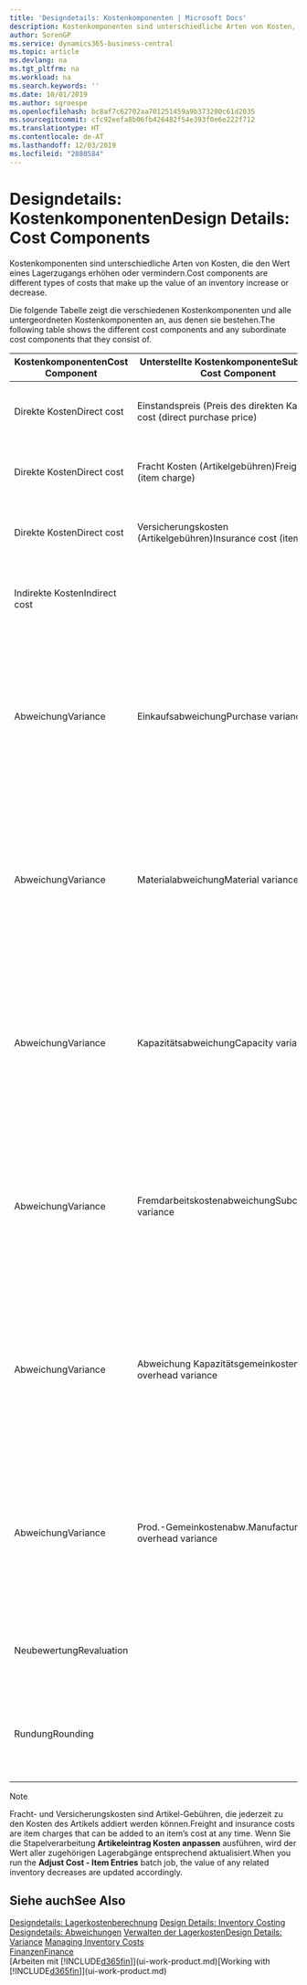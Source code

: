 ```yaml
---
title: 'Designdetails: Kostenkomponenten | Microsoft Docs'
description: Kostenkomponenten sind unterschiedliche Arten von Kosten, die den Wert eines Lagerzugangs erhöhen oder vermindern.
author: SorenGP
ms.service: dynamics365-business-central
ms.topic: article
ms.devlang: na
ms.tgt_pltfrm: na
ms.workload: na
ms.search.keywords: ''
ms.date: 10/01/2019
ms.author: sgroespe
ms.openlocfilehash: bc8af7c62702aa701251459a9b373200c61d2035
ms.sourcegitcommit: cfc92eefa8b06fb426482f54e393f0e6e222f712
ms.translationtype: HT
ms.contentlocale: de-AT
ms.lasthandoff: 12/03/2019
ms.locfileid: "2880584"
---
```

# <a name="design-details-cost-components"></a><span data-ttu-id="bd3e2-103">Designdetails: Kostenkomponenten</span><span class="sxs-lookup"><span data-stu-id="bd3e2-103">Design Details: Cost Components</span></span>
<span data-ttu-id="bd3e2-104">Kostenkomponenten sind unterschiedliche Arten von Kosten, die den Wert eines Lagerzugangs erhöhen oder vermindern.</span><span class="sxs-lookup"><span data-stu-id="bd3e2-104">Cost components are different types of costs that make up the value of an inventory increase or decrease.</span></span>  

 <span data-ttu-id="bd3e2-105">Die folgende Tabelle zeigt die verschiedenen Kostenkomponenten und alle untergeordneten Kostenkomponenten an, aus denen sie bestehen.</span><span class="sxs-lookup"><span data-stu-id="bd3e2-105">The following table shows the different cost components and any subordinate cost components that they consist of.</span></span>  

|<span data-ttu-id="bd3e2-106">Kostenkomponenten</span><span class="sxs-lookup"><span data-stu-id="bd3e2-106">Cost Component</span></span>|<span data-ttu-id="bd3e2-107">Unterstellte Kostenkomponente</span><span class="sxs-lookup"><span data-stu-id="bd3e2-107">Subordinate Cost Component</span></span>|<span data-ttu-id="bd3e2-108">Description</span><span class="sxs-lookup"><span data-stu-id="bd3e2-108">Description</span></span>|  
|--------------------|--------------------------------|---------------------------------------|  
|<span data-ttu-id="bd3e2-109">Direkte Kosten</span><span class="sxs-lookup"><span data-stu-id="bd3e2-109">Direct cost</span></span>|<span data-ttu-id="bd3e2-110">Einstandspreis (Preis des direkten Kaufs)</span><span class="sxs-lookup"><span data-stu-id="bd3e2-110">Unit cost (direct purchase price)</span></span>|<span data-ttu-id="bd3e2-111">Kosten, die direkt auf das Kostenobjekt zurückzuführen sind.</span><span class="sxs-lookup"><span data-stu-id="bd3e2-111">Cost that can be traced to a cost object.</span></span>|  
|<span data-ttu-id="bd3e2-112">Direkte Kosten</span><span class="sxs-lookup"><span data-stu-id="bd3e2-112">Direct cost</span></span>|<span data-ttu-id="bd3e2-113">Fracht Kosten (Artikelgebühren)</span><span class="sxs-lookup"><span data-stu-id="bd3e2-113">Freight cost (item charge)</span></span>|<span data-ttu-id="bd3e2-114">Kosten, die direkt auf das Kostenobjekt zurückzuführen sind.</span><span class="sxs-lookup"><span data-stu-id="bd3e2-114">Cost that can be traced to a cost object.</span></span>|  
|<span data-ttu-id="bd3e2-115">Direkte Kosten</span><span class="sxs-lookup"><span data-stu-id="bd3e2-115">Direct cost</span></span>|<span data-ttu-id="bd3e2-116">Versicherungskosten (Artikelgebühren)</span><span class="sxs-lookup"><span data-stu-id="bd3e2-116">Insurance cost (item charge)</span></span>|<span data-ttu-id="bd3e2-117">Kosten, die direkt auf das Kostenobjekt zurückzuführen sind.</span><span class="sxs-lookup"><span data-stu-id="bd3e2-117">Cost that can be traced to a cost object.</span></span>|  
|<span data-ttu-id="bd3e2-118">Indirekte Kosten</span><span class="sxs-lookup"><span data-stu-id="bd3e2-118">Indirect cost</span></span>||<span data-ttu-id="bd3e2-119">Kosten, die nicht auf ein Kostenobjekt zurückzuführen sind.</span><span class="sxs-lookup"><span data-stu-id="bd3e2-119">Cost that cannot be traced to a cost object.</span></span>|  
|<span data-ttu-id="bd3e2-120">Abweichung</span><span class="sxs-lookup"><span data-stu-id="bd3e2-120">Variance</span></span>|<span data-ttu-id="bd3e2-121">Einkaufsabweichung</span><span class="sxs-lookup"><span data-stu-id="bd3e2-121">Purchase variance</span></span>|<span data-ttu-id="bd3e2-122">Der Unterschied zwischen tatsächlichen Kosten und dem Einstandspreis (fest), der nur für Artikel mit der Lagerabgangsmethode **Standard** gebucht wird.</span><span class="sxs-lookup"><span data-stu-id="bd3e2-122">The difference between actual and standard costs, which is only posted for items using the **Standard** costing method.</span></span>|  
|<span data-ttu-id="bd3e2-123">Abweichung</span><span class="sxs-lookup"><span data-stu-id="bd3e2-123">Variance</span></span>|<span data-ttu-id="bd3e2-124">Materialabweichung</span><span class="sxs-lookup"><span data-stu-id="bd3e2-124">Material variance</span></span>|<span data-ttu-id="bd3e2-125">Der Unterschied zwischen tatsächlichen Kosten und dem Einstandspreis (fest), der nur für Artikel mit der Lagerabgangsmethode **Standard** gebucht wird.</span><span class="sxs-lookup"><span data-stu-id="bd3e2-125">The difference between actual and standard costs, which is only posted for items using the **Standard** costing method.</span></span>|  
|<span data-ttu-id="bd3e2-126">Abweichung</span><span class="sxs-lookup"><span data-stu-id="bd3e2-126">Variance</span></span>|<span data-ttu-id="bd3e2-127">Kapazitätsabweichung</span><span class="sxs-lookup"><span data-stu-id="bd3e2-127">Capacity variance</span></span>|<span data-ttu-id="bd3e2-128">Der Unterschied zwischen tatsächlichen Kosten und dem Einstandspreis (fest), der nur für Artikel mit der Lagerabgangsmethode **Standard** gebucht wird.</span><span class="sxs-lookup"><span data-stu-id="bd3e2-128">The difference between actual and standard costs, which is only posted for items using the **Standard** costing method.</span></span>|  
|<span data-ttu-id="bd3e2-129">Abweichung</span><span class="sxs-lookup"><span data-stu-id="bd3e2-129">Variance</span></span>|<span data-ttu-id="bd3e2-130">Fremdarbeitskostenabweichung</span><span class="sxs-lookup"><span data-stu-id="bd3e2-130">Subcontracted variance</span></span>|<span data-ttu-id="bd3e2-131">Der Unterschied zwischen tatsächlichen Kosten und dem Einstandspreis (fest), der nur für Artikel mit der Lagerabgangsmethode **Standard** gebucht wird.</span><span class="sxs-lookup"><span data-stu-id="bd3e2-131">The difference between actual and standard costs, which is only posted for items using the **Standard** costing method.</span></span>|  
|<span data-ttu-id="bd3e2-132">Abweichung</span><span class="sxs-lookup"><span data-stu-id="bd3e2-132">Variance</span></span>|<span data-ttu-id="bd3e2-133">Abweichung Kapazitätsgemeinkosten</span><span class="sxs-lookup"><span data-stu-id="bd3e2-133">Capacity overhead variance</span></span>|<span data-ttu-id="bd3e2-134">Der Unterschied zwischen tatsächlichen Kosten und dem Einstandspreis (fest), der nur für Artikel mit der Lagerabgangsmethode **Standard** gebucht wird.</span><span class="sxs-lookup"><span data-stu-id="bd3e2-134">The difference between actual and standard costs, which is only posted for items using the **Standard** costing method.</span></span>|  
|<span data-ttu-id="bd3e2-135">Abweichung</span><span class="sxs-lookup"><span data-stu-id="bd3e2-135">Variance</span></span>|<span data-ttu-id="bd3e2-136">Prod.-Gemeinkostenabw.</span><span class="sxs-lookup"><span data-stu-id="bd3e2-136">Manufacturing overhead variance</span></span>|<span data-ttu-id="bd3e2-137">Der Unterschied zwischen tatsächlichen Kosten und dem Einstandspreis (fest), der nur für Artikel mit der Lagerabgangsmethode **Standard** gebucht wird.</span><span class="sxs-lookup"><span data-stu-id="bd3e2-137">The difference between actual and standard costs, which is only posted for items using the **Standard** costing method.</span></span>|  
|<span data-ttu-id="bd3e2-138">Neubewertung</span><span class="sxs-lookup"><span data-stu-id="bd3e2-138">Revaluation</span></span>||<span data-ttu-id="bd3e2-139">Eine Auf- oder Abwertung des aktuellen Lagerwerts.</span><span class="sxs-lookup"><span data-stu-id="bd3e2-139">A depreciation or appreciation of the current inventory value.</span></span>|  
|<span data-ttu-id="bd3e2-140">Rundung</span><span class="sxs-lookup"><span data-stu-id="bd3e2-140">Rounding</span></span>||<span data-ttu-id="bd3e2-141">Restbeträge, die durch die Berechnung von Bestandsminderungen entstehen.</span><span class="sxs-lookup"><span data-stu-id="bd3e2-141">Residuals caused by the way in which valuation of inventory decreases are calculated.</span></span>|  

> [!NOTE]  
>  <span data-ttu-id="bd3e2-142">Fracht- und Versicherungskosten sind Artikel-Gebühren, die jederzeit zu den Kosten des Artikels addiert werden können.</span><span class="sxs-lookup"><span data-stu-id="bd3e2-142">Freight and insurance costs are item charges that can be added to an item’s cost at any time.</span></span> <span data-ttu-id="bd3e2-143">Wenn Sie die Stapelverarbeitung **Artikeleintrag Kosten anpassen** ausführen, wird der Wert aller zugehörigen Lagerabgänge entsprechend aktualisiert.</span><span class="sxs-lookup"><span data-stu-id="bd3e2-143">When you run the **Adjust Cost - Item Entries** batch job, the value of any related inventory decreases are updated accordingly.</span></span>  

## <a name="see-also"></a><span data-ttu-id="bd3e2-144">Siehe auch</span><span class="sxs-lookup"><span data-stu-id="bd3e2-144">See Also</span></span>  
 <span data-ttu-id="bd3e2-145">[Designdetails: Lagerkostenberechnung](design-details-inventory-costing.md) </span><span class="sxs-lookup"><span data-stu-id="bd3e2-145">[Design Details: Inventory Costing](design-details-inventory-costing.md) </span></span>  
 <span data-ttu-id="bd3e2-146">[Designdetails: Abweichungen](design-details-variance.md) [Verwalten der Lagerkosten](finance-manage-inventory-costs.md)</span><span class="sxs-lookup"><span data-stu-id="bd3e2-146">[Design Details: Variance](design-details-variance.md) [Managing Inventory Costs](finance-manage-inventory-costs.md)</span></span>  
 [<span data-ttu-id="bd3e2-147">Finanzen</span><span class="sxs-lookup"><span data-stu-id="bd3e2-147">Finance</span></span>](finance.md)  
 <span data-ttu-id="bd3e2-148">[Arbeiten mit [!INCLUDE[d365fin](includes/d365fin_md.md)]](ui-work-product.md)</span><span class="sxs-lookup"><span data-stu-id="bd3e2-148">[Working with [!INCLUDE[d365fin](includes/d365fin_md.md)]](ui-work-product.md)</span></span>  
